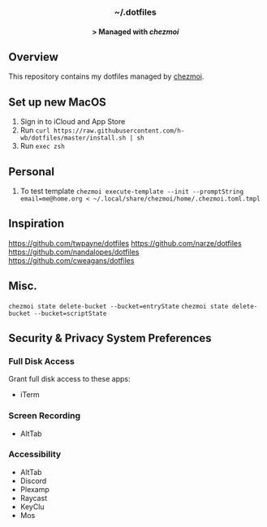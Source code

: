 <div align="center">

### ~/.dotfiles&nbsp;

#### \> Managed with *chezmoi*&nbsp;

</div>

## Overview

This repository contains my dotfiles managed by [chezmoi](https://github.com/twpayne/chezmoi).


## Set up new MacOS

1. Sign in to iCloud and App Store
2. Run `curl https://raw.githubusercontent.com/h-wb/dotfiles/master/install.sh | sh`
3. Run `exec zsh`


## Personal

1. To test template
    `chezmoi execute-template --init --promptString email=me@home.org < ~/.local/share/chezmoi/home/.chezmoi.toml.tmpl`


## Inspiration

https://github.com/twpayne/dotfiles
https://github.com/narze/dotfiles
https://github.com/nandalopes/dotfiles
https://github.com/cweagans/dotfiles

## Misc.

`chezmoi state delete-bucket --bucket=entryState`
`chezmoi state delete-bucket --bucket=scriptState`

## Security & Privacy System Preferences

### Full Disk Access
Grant full disk access to these apps:
* iTerm

### Screen Recording
* AltTab

### Accessibility
* AltTab
* Discord
* Plexamp
* Raycast
* KeyClu
* Mos
